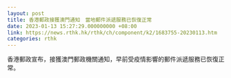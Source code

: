 ```yaml
---
layout: post
title: 香港郵政接獲澳門通知　當地郵件派遞服務已恢復正常
date: 2023-01-13 15:27:29.000000000 +08:00
link: https://news.rthk.hk/rthk/ch/component/k2/1683755-20230113.htm
categories: rthk
---
```


香港郵政宣布，接獲澳門郵政機關通知，早前受疫情影響的郵件派遞服務已恢復正常。
